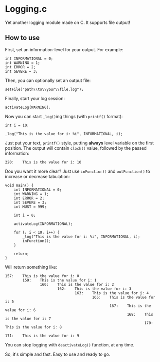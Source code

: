 # Logging.c
Yet another logging module made on C. It supports file output!

## How to use
First, set an information-level for your output. For example:

    int INFORMATIONAL = 0;
    int WARNING = 1;
    int ERROR = 2;
    int SEVERE = 3;
    
Then, you can optionally set an output file:

    setFile("path\\to\\your\\file.log");
    
Finally, start your log session:

    activateLog(WARNING);
    
Now you can start ```_log()```ing things (with ```printf()``` format):

    int i = 10;
    
    _log("This is the value for i: %i", INFORMATIONAL, i);
    
Just put your text, ```printf()``` style, putting **always** level variable on the first position.
The output will contain ```clock()``` value, followed by the passed information:

    220:    This is the value for i: 10
    
Dou you want it more clear? Just use ```inFunction()``` and ```outFunction()``` to increase or decrease tabulation:

    void main() {
        int INFORMATIONAL = 0;
        int WARNING = 1;
        int ERROR = 2;
        int SEVERE = 3;
        int MUST = 999;
    
        int i = 0;
    
        activateLog(INFORMATIONAL);
    
        for (; i < 10; i++) {
            _log("This is the value for i: %i", INFORMATIONAL, i);
            inFunction();
        }
    
        return;
    }
    
Will return something like:

    157:    This is the value for i: 0
            159:    This is the value for i: 1
                    160:    This is the value for i: 2
                            162:    This is the value for i: 3
                                    163:    This is the value for i: 4
                                            165:    This is the value for i: 5
                                                    167:    This is the value for i: 6
                                                            168:    This is the value for i: 7
                                                                    170:    This is the value for i: 8
                                                                            171:    This is the value for i: 9
                                                                            
You can stop logging with ```deactivateLog()``` function, at any time.

So, it's simple and fast. Easy to use and ready to go.

